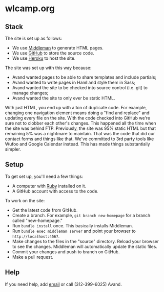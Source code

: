 # wlcamp.org

## Stack

The site is set up as follows:

* We use [Middleman][middleman] to generate HTML pages.
* We use [GitHub][github] to store the source code.
* We use [Heroku][heroku] to host the site.

The site was set up with this way because:

* Avand wanted pages to be able to share templates and include partials;
* Avand wanted to write pages in Haml and style them in Sass;
* Avand wanted the site to be checked into source control (i.e. git)
  to manage changes;
* Avand wanted the site to only ever be static HTML.

With just HTML, you end up with a ton of duplicate code. For example,
changing one navigation element means doing a "find and replace" and
updating every file on the site. With the code checked into GitHub
we're sure not to clobber each other's changes. This happened all
the time when the site was behind FTP. Previously, the site was 95%
static HTML but that remaining 5% was a nightmare to maintain. That
was the code that did our contact forms and things like that. We've
committed to 3rd party tools like Wufoo and Google Calendar instead.
This has made things substantially simpler.

## Setup

To get set up, you'll need a few things:

* A computer with [Ruby][ruby] installed on it.
* A GitHub account with access to the code.

To work on the site:

* Get the latest code from GitHub.
* Create a branch. For example, `git branch new-homepage` for a
  branch called "new-homepage."
* Run `bundle install` once. This basically installs Middleman.
* Run `bundle exec middleman server` and point your browser to
  `http://localhost:4567`.
* Make changes to the files in the "source" directory. Reload your
  browser to see the changes. Middleman will automatically update
  the static files.
* Commit your changes and push to branch on GitHub.
* Make a pull request.

## Help

If you need help, add [email][avand] or call (312-399-6025) Avand.

[middleman]: http://middlemanapp.com/
[github]: http://github.com/
[heroku]: http://heroku.com/
[avand]: avand@avandamiri.com
[ruby]: http://www.ruby-lang.org/en/
